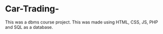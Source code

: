 # Car-Trading-
This was a dbms course project. This was made using HTML, CSS, JS, PHP and SQL as a database.
